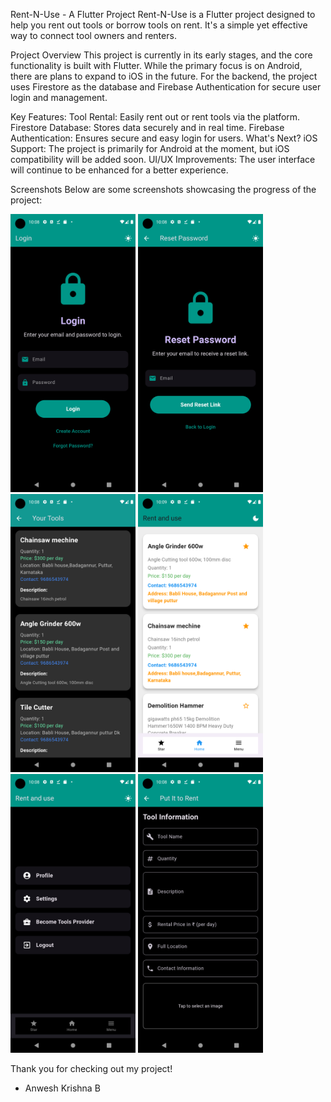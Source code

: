 Rent-N-Use - A Flutter Project
Rent-N-Use is a Flutter project designed to help you rent out tools or borrow tools on rent. It's a simple yet effective way to connect tool owners and renters.

Project Overview
This project is currently in its early stages, and the core functionality is built with Flutter. While the primary focus is on Android, there are plans to expand to iOS in the future. For the backend, the project uses Firestore as the database and Firebase Authentication for secure user login and management.

Key Features:
Tool Rental: Easily rent out or rent tools via the platform.
Firestore Database: Stores data securely and in real time.
Firebase Authentication: Ensures secure and easy login for users.
What's Next?
iOS Support: The project is primarily for Android at the moment, but iOS compatibility will be added soon.
UI/UX Improvements: The user interface will continue to be enhanced for a better experience.

Screenshots
Below are some screenshots showcasing the progress of the project:

<img src="screenshots/screenshot1.png" width="200" />  
<img src="screenshots/screenshot2.png" width="200" />  
<img src="screenshots/screenshot3.png" width="200" />  
<img src="screenshots/screenshot4.png" width="200" />  
<img src="screenshots/screenshot5.png" width="200" />  
<img src="screenshots/screenshot6.png" width="200" />



Thank you for checking out my project!
- Anwesh Krishna B